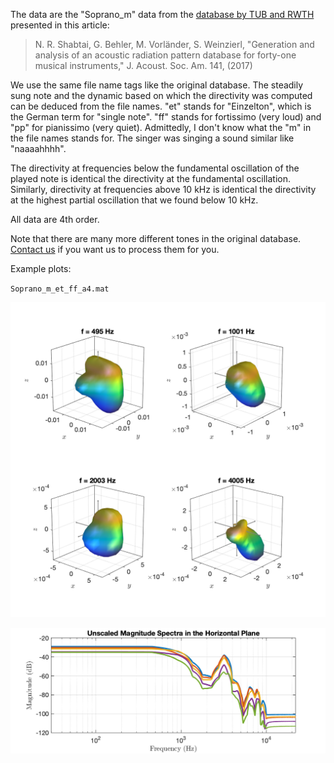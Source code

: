 The data are the "Soprano_m" data from the [database by TUB and RWTH](http://dx.doi.org/10.14279/depositonce-5861.2) presented in this article:

> N. R. Shabtai, G. Behler, M. Vorländer, S. Weinzierl, "Generation and analysis of an acoustic radiation pattern database for forty-one musical instruments," J. Acoust. Soc. Am. 141, (2017)

We use the same file name tags like the original database. The steadily sung note and the dynamic based on which the directivity was computed can be deduced from the file names. "et" stands for "Einzelton", which is the German term for "single note". "ff" stands for fortissimo (very loud) and "pp" for pianissimo (very quiet). Admittedly, I don't know what the "m" in the file names stands for. The singer was singing a sound similar like "naaaahhhh".

The directivity at frequencies below the fundamental oscillation of the played note is identical the directivity at the fundamental oscillation. Similarly, directivity at frequencies above 10 kHz is identical the directivity at the highest partial oscillation that we found below 10 kHz.

All data are 4th order.

Note that there are many more different tones in the original database. [Contact us](http://www.ta.chalmers.se/people/jens-ahrens/) if you want us to process them for you.


Example plots:

`Soprano_m_et_ff_a4.mat`

![Soprano_m_et_ff_a4](Soprano_m_et_ff_a4.png "Soprano_m_et_ff_a4")

![Soprano_m_et_ff_a4_spec](Soprano_m_et_ff_a4_spec.png "Soprano_m_et_ff_a4_spec")

